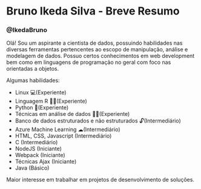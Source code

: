 # Bruno Ikeda Silva - Breve Resumo
### @IkedaBruno

Olá! Sou um aspirante a cientista de dados, possuindo habilidades nas diversas ferramentas pertencentes ao escopo de manipulação, análise e modelagem de dados.
Possuo certos conhecimentos em web development bem como em linguagens de programação no geral com foco nas orientadas a objetos.

Algumas habilidades:
- Linux 💻(Experiente)
- Linguagem R 👨‍💻(Experiente)
- Python 🐍(Experiente)
- Técnicas em análise de dados 👨‍🔬(Experiente)
- Banco de dados estruturados e não estruturados 🔓(Intermediário)
- Azure Machine Learning ☁(Intermediário)
- HTML, CSS, Javascript (Intermediário)
- C (Intermediário)
- NodeJS (Iniciante)
- Webpack (Iniciante)
- Técnicas Ajax (Iniciante)
- Java (Básico)


Maior interesse em trabalhar em projetos de desenvolvimento de soluções. 
<!---
IkedaBruno/IkedaBruno is a ✨ special ✨ repository because its `README.md` (this file) appears on your GitHub profile.
You can click the Preview link to take a look at your changes.
--->
